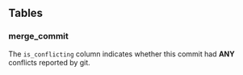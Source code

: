## Tables

### merge_commit
The `is_conflicting` column indicates whether this commit had **ANY** conflicts reported by git.
